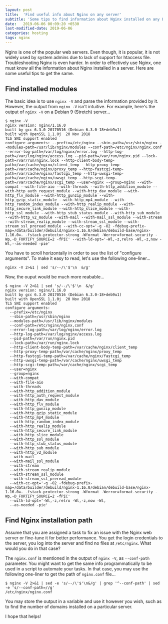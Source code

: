```yaml
---
layout: post
title:  'Find useful info about Nginx on any server'
subtitle: 'Some tips to find information about Nginx installed on any Linux or BSD server'
date:   2019-06-06 00:09:20 +0530
last-modified-date: 2019-06-06
categories: hosting
tags: nginx
---
```


Nginx is one of the popular web servers. Even though, it is popular, it is not widely used by system admins due to lack of support for htaccess file. Troubleshooting Nginx is even harder. In order to effectively use Nginx, one must know all the information about Nginx installed in a server. Here are some useful tips to get the same.

## Find installed modules

The basic idea is to use `nginx -V` and parse the information provided by it. However, the output from `nginx -V` isn't intuitive. For example, here's the output of `nginx -V` on a Debian 9 (Stretch) server...

```
$ nginx -V
nginx version: nginx/1.16.0
built by gcc 6.3.0 20170516 (Debian 6.3.0-18+deb9u1)
built with OpenSSL 1.1.0j  20 Nov 2018
TLS SNI support enabled
configure arguments: --prefix=/etc/nginx --sbin-path=/usr/sbin/nginx --modules-path=/usr/lib/nginx/modules --conf-path=/etc/nginx/nginx.conf --error-log-path=/var/log/nginx/error.log --http-log-path=/var/log/nginx/access.log --pid-path=/var/run/nginx.pid --lock-path=/var/run/nginx.lock --http-client-body-temp-path=/var/cache/nginx/client_temp --http-proxy-temp-path=/var/cache/nginx/proxy_temp --http-fastcgi-temp-path=/var/cache/nginx/fastcgi_temp --http-uwsgi-temp-path=/var/cache/nginx/uwsgi_temp --http-scgi-temp-path=/var/cache/nginx/scgi_temp --user=nginx --group=nginx --with-compat --with-file-aio --with-threads --with-http_addition_module --with-http_auth_request_module --with-http_dav_module --with-http_flv_module --with-http_gunzip_module --with-http_gzip_static_module --with-http_mp4_module --with-http_random_index_module --with-http_realip_module --with-http_secure_link_module --with-http_slice_module --with-http_ssl_module --with-http_stub_status_module --with-http_sub_module --with-http_v2_module --with-mail --with-mail_ssl_module --with-stream --with-stream_realip_module --with-stream_ssl_module --with-stream_ssl_preread_module --with-cc-opt='-g -O2 -fdebug-prefix-map=/data/builder/debuild/nginx-1.16.0/debian/debuild-base/nginx-1.16.0=. -fstack-protector-strong -Wformat -Werror=format-security -Wp,-D_FORTIFY_SOURCE=2 -fPIC' --with-ld-opt='-Wl,-z,relro -Wl,-z,now -Wl,--as-needed -pie'
```

You have to scroll horizontally in order to see the list of "configure arguments". To make it easy to read, let's use the following one-liner...

`nginx -V 2>&1 | sed 's/--/\'$'\n  &/g'`

Now, the ouput would be much more reabable...

```
$ nginx -V 2>&1 | sed 's/--/\'$'\n  &/g'
nginx version: nginx/1.16.0
built by gcc 6.3.0 20170516 (Debian 6.3.0-18+deb9u1)
built with OpenSSL 1.1.0j  20 Nov 2018
TLS SNI support enabled
configure arguments:
  --prefix=/etc/nginx
  --sbin-path=/usr/sbin/nginx
  --modules-path=/usr/lib/nginx/modules
  --conf-path=/etc/nginx/nginx.conf
  --error-log-path=/var/log/nginx/error.log
  --http-log-path=/var/log/nginx/access.log
  --pid-path=/var/run/nginx.pid
  --lock-path=/var/run/nginx.lock
  --http-client-body-temp-path=/var/cache/nginx/client_temp
  --http-proxy-temp-path=/var/cache/nginx/proxy_temp
  --http-fastcgi-temp-path=/var/cache/nginx/fastcgi_temp
  --http-uwsgi-temp-path=/var/cache/nginx/uwsgi_temp
  --http-scgi-temp-path=/var/cache/nginx/scgi_temp
  --user=nginx
  --group=nginx
  --with-compat
  --with-file-aio
  --with-threads
  --with-http_addition_module
  --with-http_auth_request_module
  --with-http_dav_module
  --with-http_flv_module
  --with-http_gunzip_module
  --with-http_gzip_static_module
  --with-http_mp4_module
  --with-http_random_index_module
  --with-http_realip_module
  --with-http_secure_link_module
  --with-http_slice_module
  --with-http_ssl_module
  --with-http_stub_status_module
  --with-http_sub_module
  --with-http_v2_module
  --with-mail
  --with-mail_ssl_module
  --with-stream
  --with-stream_realip_module
  --with-stream_ssl_module
  --with-stream_ssl_preread_module
  --with-cc-opt='-g -O2 -fdebug-prefix-map=/data/builder/debuild/nginx-1.16.0/debian/debuild-base/nginx-1.16.0=. -fstack-protector-strong -Wformat -Werror=format-security -Wp,-D_FORTIFY_SOURCE=2 -fPIC'
  --with-ld-opt='-Wl,-z,relro -Wl,-z,now -Wl,
  --as-needed -pie'
```

## Find Nginx installation path

Assume that you are assigned a task to fix an issue with the Nginx web server or fine-tune it for better performance. You get the login credentials to the server, you log into the server and find no files at `/etc/nginx`. What would you do in that case?

The `nginx.conf` is mentioned in the output of `nginx -V`, as `--conf-path` parameter. You might want to get the same info programmatically to be used in a script to automate your tasks. In that case, you may use the following one-liner to get the path of `nginx.conf` file...

```
$ nginx -V 2>&1 | sed -e 's/--/\'$'\n&/g' | grep '^--conf-path' | sed -e 's/--conf-path=//g'
/etc/nginx/nginx.conf
```

You may store the output in a variable and use it however you wish, such as to find the number of domains installed on a particular server.

I hope that helps!
